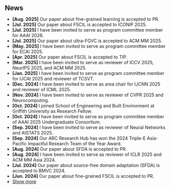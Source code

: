 <h2 style="margin: 60px 0px 10px;">News</h2>

<ul>
    <li><strong>[Aug. 2025]</strong> Our paper about fine-grained learning is accepted to PR.</li>
    <li><strong>[Jul. 2025]</strong> Our paper about FSCIL is accepted to ICONIP 2025.</li>
    <li><strong>[Jul. 2025]</strong> I have been invited to serve as program committee member for AAAI 2026.</li>
    <li><strong>[Jul. 2025]</strong> Our paper about ultra-FGVC is accepted to ACM MM 2025.</li>
    <li><strong>[May. 2025]</strong> I have been invited to serve as program committee member for ECAI 2025.</li>
    <li><strong>[Apr. 2025]</strong> Our paper about FSCIL is accepted to TIP.</li>
    <li><strong>[Mar. 2025]</strong> I have been invited to serve as reviewer of ICCV 2025, NeurIPS 2025, and ACM MM 2025.</li>
    <li><strong>[Jan. 2025]</strong> I have been invited to serve as program committee member for IJCAI 2025 and reviewer of TCSVT.</li>
    <li><strong>[Dec. 2024]</strong> I have been invited to serve as area chair for IJCNN 2025 and reviewer of ICML 2025.</li>
    <li><strong>[Nov. 2024]</strong> I have been invited to serve as reviewer of CVPR 2025 and Neurocomputing.</li>
    <li><strong>[Oct. 2024]</strong> I joined School of Engineering and Built Environment at Griffith University as Research Fellow.</li>
    <li><strong>[Oct. 2024]</strong> I have been invited to serve as program committee member of AAAI 2025 Undergraduate Consortium.</li>
    <li><strong>[Sep. 2024]</strong> I have been invited to serve as reviewer of Neural Networks and AISTATS 2025.</li>
    <li><strong>[Sep. 2024]</strong> Our ARC Research Hub has won the 2024 Triple-E Asia-Pacific Impactful Research Team of the Year Award.</li>
    <li><strong>[Aug. 2024]</strong> Our paper about SFDA is accepted to PR.</li>
    <li><strong>[Aug. 2024]</strong> I have been invited to serve as reviewer of ICLR 2025 and ACM MM Asia 2024.</li>
    <li><strong>[Jul. 2024]</strong> Our paper about source-free domain adaptation (SFDA) is accepted to BMVC 2024.</li>
    <li><strong>[Jun. 2024]</strong> Our paper about fine-grained FSCIL is accepted to PR.</li>
  

<li> <a href="#" onclick="toggleVis(this); return false;">Show more</a> </li>
<div id="newsmore" style="display:none"> 
    <li><strong>[May. 2024]</strong> I have been invited to serve as reviewer of NeurIPS 2024 and PR.</li>
    <li><strong>[Apr. 2024]</strong> Our paper about few-shot class-incremental learning (FSCIL) is accepted to TNNLS.</li>
    <li><strong>[Feb. 2024]</strong> I have been invited to serve as reviewer of ACM MM 2024, ICME 2024 and TNNLS.</li>
    <li><strong>[Jan. 2024]</strong> Our paper about anomaly detection on power grid is accepted to TIA.</li>
    <li><strong>[Jan. 2024]</strong> Our paper about Lie algebra enabled ultra-FGVC is accepted to TNNLS.</li>
    <li><strong>[Dec. 2023]</strong> I have been invited to serve as reviewer of CVPR 2024.</li>
    <li><strong>[Jun. 2023]</strong> Our ARC Research Hub has won the 2023 Triple-E Global Innovation and Entrepreneurship Team of the Year (Rising Star) Award.</li>
    <li><strong>[Oct. 2022]</strong> Our paper about incremental learning on ultra-FGVC is accepted to WACV.</li>
    <li><strong>[Sep. 2021]</strong> Our paper about fine-grained classification is accepted to DICTA.</li>
    <li><strong>[Dec. 2020]</strong> Our paper about frequency response analysis of modern air conditioners is accepted to TSG.</li>
    <li><strong>[Nov. 2019]</strong> Our paper is accepted to ROBIO as an oral presentation paper.</li>
</div>

</ul>
